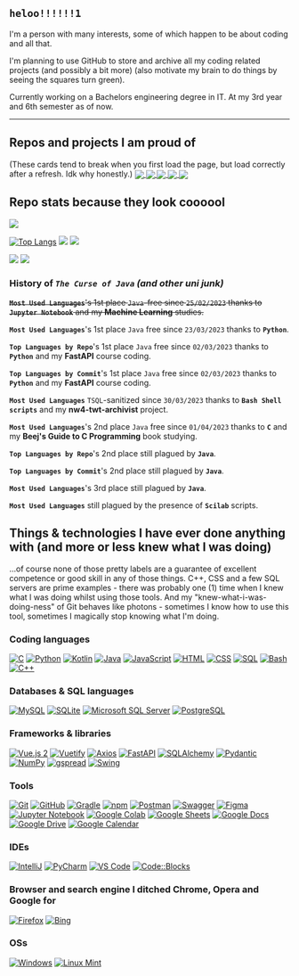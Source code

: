 ## `heloo!!!!!!1`

I'm a person with many interests, some of which happen to be about coding and all that.

I'm planning to use GitHub to store and archive all my coding related projects (and possibly a bit more) (also motivate my brain to do things by seeing the squares turn green).

Currently working on a Bachelors engineering degree in IT. At my 3rd year and 6th semester as of now.

-----

## Repos and projects I am proud of

(These cards tend to break when you first load the page, but load correctly after a refresh. Idk why honestly.)
<a href="https://github.com/PerfectMach1ne/nw4-twt-archivist">
 <img align="center" src="https://github-readme-stats-62bz0xsm9-perfectmach1ne.vercel.app/api/pin/?username=PerfectMach1ne&repo=nw4-twt-archivist&theme=maroongold" />
</a>
<a href="https://github.com/PerfectMach1ne/course-fastapi">
 <img align="center" src="https://github-readme-stats-62bz0xsm9-perfectmach1ne.vercel.app/api/pin/?username=PerfectMach1ne&repo=course-fastapi&theme=chartreuse-dark" />
</a>
<a href="https://github.com/PerfectMach1ne/med-sheet">
 <img align="center" src="https://github-readme-stats-62bz0xsm9-perfectmach1ne.vercel.app/api/pin/?username=PerfectMach1ne&repo=med-sheet&theme=maroongold" />
</a>
<a href="https://github.com/PerfectMach1ne/uni-frontend-vuejs">
 <img align="center" src="https://github-readme-stats-62bz0xsm9-perfectmach1ne.vercel.app/api/pin/?username=PerfectMach1ne&repo=uni-frontend-vuejs&theme=aura" />
</a>
<a href="https://github.com/PerfectMach1ne/uni-javacalendar">
 <img align="center" src="https://github-readme-stats-62bz0xsm9-perfectmach1ne.vercel.app/api/pin/?username=PerfectMach1ne&repo=uni-javacalendar&theme=aura" />
</a>

## Repo stats because they look coooool

![](http://github-profile-summary-cards.vercel.app/api/cards/profile-details?username=PerfectMach1ne&theme=tokyonight)

[![Top Langs](https://github-readme-stats-62bz0xsm9-perfectmach1ne.vercel.app/api/top-langs/?username=PerfectMach1ne&layout=compact&theme=gradient&bg_color=90,AA8ED6,5EAEEC&text_color=FFFFFF&title_color=FFFFFF&langs_count=10&hide=jupyter%20notebook)](https://github.com/anuraghazra/github-readme-stats)
![](http://github-profile-summary-cards.vercel.app/api/cards/repos-per-language?username=PerfectMach1ne&theme=github_dark) 
![](http://github-profile-summary-cards.vercel.app/api/cards/most-commit-language?username=PerfectMach1ne&theme=github_dark) 

![](http://github-profile-summary-cards.vercel.app/api/cards/stats?username=PerfectMach1ne&theme=tokyonight)
![](http://github-profile-summary-cards.vercel.app/api/cards/productive-time?username=PerfectMach1ne&theme=tokyonight&utcOffset=1) 
 
### History of ***`The Curse of Java` (and other uni junk)***

~~**`Most Used Languages`**'s 1st place `Java`-free since `25/02/2023` thanks to **`Jupyter Notebook`** and my **Machine Learning** studies.~~

**`Most Used Languages`**'s 1st place `Java` free since `23/03/2023` thanks to **`Python`**.

**`Top Languages by Repo`**'s 1st place `Java` free since `02/03/2023` thanks to **`Python`** and my **FastAPI** course coding.

**`Top Languages by Commit`**'s 1st place `Java` free since `02/03/2023` thanks to **`Python`** and my **FastAPI** course coding.

**`Most Used Languages`** `TSQL`-sanitized since `30/03/2023` thanks to **`Bash Shell scripts`** and my **nw4-twt-archivist** project.

**`Most Used Languages`**'s 2nd place `Java` free since `01/04/2023` thanks to **`C`** and my **Beej's Guide to C Programming** book studying.

**`Top Languages by Repo`**'s 2nd place still plagued by **`Java`**.

**`Top Languages by Commit`**'s 2nd place still plagued by **`Java`**.

**`Most Used Languages`**'s 3rd place still plagued by **`Java`**.

**`Most Used Languages`** still plagued by the presence of  **`Scilab`** scripts.

 
## Things & technologies I have ever done anything with (and more or less knew what I was doing)

...of course none of those pretty labels are a guarantee of excellent competence or good skill in any of those things. C++, CSS and a few SQL servers are prime examples - there was probably one (1) time when I knew what I was doing whilst using those tools. And my "knew-what-i-was-doing-ness" of Git behaves like photons - sometimes I know how to use this tool, sometimes I magically stop knowing what I'm doing.

### Coding languages

[![C](https://img.shields.io/badge/-C-%23A8B9CC?style=for-the-badge&logo=c&logoColor=white)](https://en.cppreference.com/w/c)
[![Python](https://img.shields.io/badge/-Python-%233776AB?style=for-the-badge&logo=python&logoColor=white)](https://www.python.org/)
[![Kotlin](https://img.shields.io/badge/-Kotlin-%23A97BFF?style=for-the-badge&logo=kotlin&logoColor=white)](https://kotlinlang.org/)
[![Java](https://img.shields.io/badge/-Java-%23ED8B00?style=for-the-badge&logo=java&logoColor=white)](https://www.java.com/)
[![JavaScript](https://img.shields.io/badge/-JavaScript-%23F7DF1E?style=for-the-badge&logo=javascript&logoColor=black)](https://www.javascript.com/)
[![HTML](https://img.shields.io/badge/-HTML-%23E34F26?style=for-the-badge&logo=html5&logoColor=white)](https://html.spec.whatwg.org/)
[![CSS](https://img.shields.io/badge/-CSS-%23563D7C?style=for-the-badge&logo=css3&logoColor=white)](https://www.w3.org/Style/CSS/Overview.en.html)
[![SQL](https://img.shields.io/badge/-SQL%20-%234479A1?style=for-the-badge&logo=postgresql&logoColor=white)](https://www.w3schools.com/sql/)
[![Bash](https://img.shields.io/badge/-Bash-%234EAA25?style=for-the-badge&logo=gnu%20bash&logoColor=white)](https://www.gnu.org/software/bash/)
[![C++](https://img.shields.io/badge/-C%2B%2B-%2300599C?style=for-the-badge&logo=c%2B%2B&logoColor=white)](https://isocpp.org/)

### Databases & SQL languages

[![MySQL](https://img.shields.io/badge/-MySQL%20-%234479A1?style=for-the-badge&logo=mysql&logoColor=white)](https://www.mysql.com/)
[![SQLite](https://img.shields.io/badge/-SQLite-%23003B57?style=for-the-badge&logo=sqlite&logoColor=white)](https://www.sqlite.org/index.html)
[![Microsoft SQL Server](https://img.shields.io/badge/-MS%20SQL%20Server-%23CC2927?style=for-the-badge&logo=microsoft-sql-server&logoColor=white)](https://www.microsoft.com/en-us/sql-server/)
[![PostgreSQL](https://img.shields.io/badge/-PostgreSQL-%234169E1?style=for-the-badge&logo=postgresql&logoColor=white)](https://www.postgresql.org/)

### Frameworks & libraries

[![Vue.js 2](https://img.shields.io/badge/-Vue.js%202-%234FC08D?style=for-the-badge&logo=vue.js&logoColor=white)](https://v2.vuejs.org/)
[![Vuetify](https://img.shields.io/badge/-Vuetify-%231867C0?style=for-the-badge&logo=vuetify&logoColor=white)](https://vuetifyjs.com/en/)
[![Axios](https://img.shields.io/badge/-Axios-%235A29E4?style=for-the-badge&logo=axios&logoColor=white)](https://axios-http.com/)
[![FastAPI](https://img.shields.io/badge/-FastAPI-%23009688?style=for-the-badge&logo=fastapi&logoColor=white)](https://fastapi.tiangolo.com/)
[![SQLAlchemy](https://img.shields.io/badge/-SQLAlchemy-D71F00?style=for-the-badge&logo=sqlalchemy&logoColor=white)](https://www.sqlalchemy.org/)
[![Pydantic](https://img.shields.io/badge/-Pydantic-CE3B6C?style=for-the-badge&logo=pydantic&logoColor=white)](https://docs.pydantic.dev/)
[![NumPy](https://img.shields.io/badge/-NumPy-%23013243?style=for-the-badge&logo=numpy&logoColor=white)](https://numpy.org/)
[![gspread](https://img.shields.io/badge/-gspread-%2334A853?style=for-the-badge&logo=google-sheets&logoColor=white)](https://docs.gspread.org/en/latest/)
[![Swing](https://img.shields.io/badge/-Swing-467899?style=for-the-badge&logo=swing&logoColor=white)](https://docs.oracle.com/javase/tutorial/uiswing/start/index.html)

### Tools

[![Git](https://img.shields.io/badge/-Git-%23F05032?style=for-the-badge&logo=git&logoColor=white)](https://git-scm.com/)
[![GitHub](https://img.shields.io/badge/-GitHub-%23121011?style=for-the-badge&logo=github&logoColor=white)](https://github.com)
[![Gradle](https://img.shields.io/badge/-Gradle-%2302303A?style=for-the-badge&logo=gradle&logoColor=white)](https://gradle.org/)
[![npm](https://img.shields.io/badge/-npm-%23CB3837?style=for-the-badge&logo=npm&logoColor=white)](https://www.npmjs.com/)
[![Postman](https://img.shields.io/badge/-Postman-%23FF6C37?style=for-the-badge&logo=postman&logoColor=white)](https://www.postman.com/)
[![Swagger](https://img.shields.io/badge/-Swagger-%2385EA2D?style=for-the-badge&logo=swagger&logoColor=white)](https://swagger.io/)
[![Figma](https://img.shields.io/badge/-Figma-%23F24E1E?style=for-the-badge&logo=figma&logoColor=white)](https://www.figma.com/)
[![Jupyter Notebook](https://img.shields.io/badge/-Jupyter%20Notebook-%23F37626?style=for-the-badge&logo=jupyter&logoColor=white)](https://jupyter.org/)
[![Google Colab](https://img.shields.io/badge/-Google%20Colab-%23F9AB00?style=for-the-badge&logo=google-colab&logoColor=white)](https://colab.research.google.com/)
[![Google Sheets](https://img.shields.io/badge/-Google%20Sheets-%2334A853?style=for-the-badge&logo=google-sheets&logoColor=white)](https://www.google.com/sheets/about/)
[![Google Docs](https://img.shields.io/badge/-Google%20Docs-4285F4?style=for-the-badge&logo=google-docs&logoColor=white)](https://www.google.com/docs/about/)
[![Google Drive](https://img.shields.io/badge/-Google%20Drive-%234285F4?style=for-the-badge&logo=google-drive&logoColor=white)](https://www.google.com/drive/)
[![Google Calendar](https://img.shields.io/badge/-Google%20Calendar-%234285F4?style=for-the-badge&logo=google-calendar&logoColor=white)](https://workspace.google.com/products/calendar/)

### IDEs

[![IntelliJ](https://img.shields.io/badge/-IntelliJ%20IDEA-%23000000?style=for-the-badge&logo=intellij-idea&logoColor=white)](https://www.jetbrains.com/idea/)
[![PyCharm](https://img.shields.io/badge/-PyCharm-%23000000?style=for-the-badge&logo=pycharm&logoColor=white)](https://www.jetbrains.com/pycharm/)
[![VS Code](https://img.shields.io/badge/-VS%20Code-%23007ACC?style=for-the-badge&logo=visual%20studio%20code&logoColor=white)](https://code.visualstudio.com/)
[![Code::Blocks](https://img.shields.io/badge/-Code::Blocks-%23FFFFFF?style=for-the-badge&logo=&logoColor=white)](http://www.codeblocks.org/)

### Browser and search engine I ditched Chrome, Opera and Google for

[![Firefox](https://img.shields.io/badge/-Firefox-%23FF7139?style=for-the-badge&logo=firefox-browser&logoColor=white)](https://www.mozilla.org/pl/firefox/new/)
[![Bing](https://img.shields.io/badge/-Bing-%23258FFA?style=for-the-badge&logo=microsoft-bing&logoColor=white)](https://www.bing.com/)

### OSs

[![Windows](https://img.shields.io/badge/-Windows-%230078D6?style=for-the-badge&logo=windows&logoColor=white)](https://www.microsoft.com/en-us/windows)
[![Linux Mint](https://img.shields.io/badge/-Linux%20Mint-%2387CF3E?style=for-the-badge&logo=linux-mint&logoColor=white)](https://linuxmint.com/)
